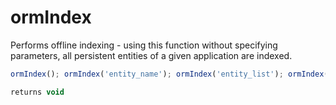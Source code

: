 # ormIndex

 Performs offline indexing - using this function without specifying parameters, all persistent entities of a given application are indexed.

```javascript
ormIndex(); ormIndex('entity_name'); ormIndex('entity_list'); ormIndex('entityObject');
```

```javascript
returns void
```
